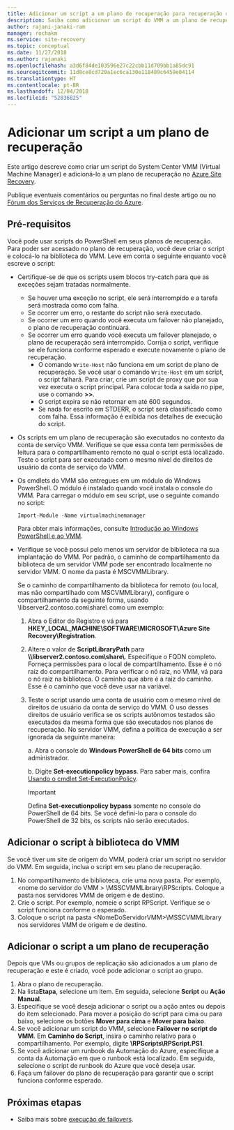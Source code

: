 ```yaml
---
title: Adicionar um script a um plano de recuperação para recuperação de desastre com o Azure Site Recovery | Microsoft Docs
description: Saiba como adicionar um script do VMM a um plano de recuperação para recuperação de desastre de VMs do Hyper-V em nuvens do VMM.
author: rajani-janaki-ram
manager: rochakm
ms.service: site-recovery
ms.topic: conceptual
ms.date: 11/27/2018
ms.author: rajanaki
ms.openlocfilehash: a3d6f84de103596e27c22cbb11d709bb1a85dc91
ms.sourcegitcommit: 11d8ce8cd720a1ec6ca130e118489c6459e04114
ms.translationtype: HT
ms.contentlocale: pt-BR
ms.lasthandoff: 12/04/2018
ms.locfileid: "52836825"
---
```

# <a name="add-a-vmm-script-to-a-recovery-plan"></a>Adicionar um script a um plano de recuperação

Este artigo descreve como criar um script do System Center VMM (Virtual Machine Manager) e adicioná-lo a um plano de recuperação no [Azure Site Recovery](site-recovery-overview.md).

Publique eventuais comentários ou perguntas no final deste artigo ou no [Fórum dos Serviços de Recuperação do Azure](https://social.msdn.microsoft.com/forums/azure/home?forum=hypervrecovmgr).

## <a name="prerequisites"></a>Pré-requisitos

Você pode usar scripts do PowerShell em seus planos de recuperação. Para poder ser acessado no plano de recuperação, você deve criar o script e colocá-lo na biblioteca do VMM. Leve em conta o seguinte enquanto você escreve o script:

* Certifique-se de que os scripts usem blocos try-catch para que as exceções sejam tratadas normalmente.
    - Se houver uma exceção no script, ele será interrompido e a tarefa será mostrada como com falha.
    - Se ocorrer um erro, o restante do script não será executado.
    - Se ocorrer um erro quando você executa um failover não planejado, o plano de recuperação continuará.
    - Se ocorrer um erro quando você executa um failover planejado, o plano de recuperação será interrompido. Corrija o script, verifique se ele funciona conforme esperado e execute novamente o plano de recuperação.
        - O comando `Write-Host` não funciona em um script de plano de recuperação. Se você usar o comando `Write-Host` em um script, o script falhará. Para criar, crie um script de proxy que por sua vez executa o script principal. Para colocar toda a saída no pipe, use o comando **\>\>**.
        - O script expira se não retornar em até 600 segundos.
        - Se nada for escrito em STDERR, o script será classificado como com falha. Essa informação é exibida nos detalhes de execução do script.

* Os scripts em um plano de recuperação são executados no contexto da conta de serviço VMM. Verifique se que essa conta tem permissões de leitura para o compartilhamento remoto no qual o script está localizado. Teste o script para ser executado com o mesmo nível de direitos de usuário da conta de serviço do VMM.
* Os cmdlets do VMM são entregues em um módulo do Windows PowerShell. O módulo é instalado quando você instala o console do VMM. Para carregar o módulo em seu script, use o seguinte comando no script: 

    `Import-Module -Name virtualmachinemanager`

    Para obter mais informações, consulte [Introdução ao Windows PowerShell e ao VMM](https://technet.microsoft.com/library/hh875013.aspx).
* Verifique se você possui pelo menos um servidor de biblioteca na sua implantação do VMM. Por padrão, o caminho de compartilhamento da biblioteca de um servidor VMM pode ser encontrado localmente no servidor VMM. O nome da pasta é MSCVMMLibrary.

  Se o caminho de compartilhamento da biblioteca for remoto (ou local, mas não compartilhado com MSCVMMLibrary), configure o compartilhamento da seguinte forma, usando \\libserver2.contoso.com\share\ como um exemplo:
  
  1. Abra o Editor do Registro e vá para **HKEY_LOCAL_MACHINE\SOFTWARE\MICROSOFT\Azure Site Recovery\Registration**.

  1. Altere o valor de **ScriptLibraryPath** para  **\\\libserver2.contoso.com\share\\**. Especifique o FQDN completo. Forneça permissões para o local de compartilhamento. Esse é o nó raiz do compartilhamento. Para verificar o nó raiz, no VMM, vá para o nó raiz na biblioteca. O caminho que abre é a raiz do caminho. Esse é o caminho que você deve usar na variável.

  1. Teste o script usando uma conta de usuário com o mesmo nível de direitos de usuário da conta de serviço do VMM. O uso desses direitos de usuário verifica se os scripts autônomos testados são executados da mesma forma que são executados nos planos de recuperação. No servidor VMM, defina a política de execução a ser ignorada da seguinte maneira:

      a. Abra o console do **Windows PowerShell de 64 bits** como um administrador.
     
     b. Digite **Set-executionpolicy bypass**. Para saber mais, confira [Usando o cmdlet Set-ExecutionPolicy](https://technet.microsoft.com/library/ee176961.aspx).

     > [!IMPORTANT]
     > Defina **Set-executionpolicy bypass** somente no console do PowerShell de 64 bits. Se você defini-lo para o console do PowerShell de 32 bits, os scripts não serão executados.

## <a name="add-the-script-to-the-vmm-library"></a>Adicionar o script à biblioteca do VMM

Se você tiver um site de origem do VMM, poderá criar um script no servidor do VMM. Em seguida, inclua o script em seu plano de recuperação.

1. No compartilhamento de biblioteca, crie uma nova pasta. Por exemplo, \<nome do servidor do VMM > \MSSCVMMLibrary\RPScripts. Coloque a pasta nos servidores VMM de origem e de destino.
1. Crie o script. Por exemplo, nomeie o script RPScript. Verifique se o script funciona conforme o esperado.
1. Coloque o script na pasta \<NomeDoServidorVMM>\MSSCVMMLibrary nos servidores VMM de origem e de destino.

## <a name="add-the-script-to-a-recovery-plan"></a>Adicionar o script a um plano de recuperação

Depois que VMs ou grupos de replicação são adicionados a um plano de recuperação e este é criado, você pode adicionar o script ao grupo.

1. Abra o plano de recuperação.
1. Na lista**Etapa**, selecione um item. Em seguida, selecione **Script** ou **Ação Manual**.
1. Especifique se você deseja adicionar o script ou a ação antes ou depois do item selecionado. Para mover a posição do script para cima ou para baixo, selecione os botões **Mover para cima** e **Mover para baixo**.
1. Se você adicionar um script do VMM, selecione **Failover no script do VMM**. Em **Caminho do Script**, insira o caminho relativo para o compartilhamento. Por exemplo, digite **\RPScripts\RPScript.PS1**.
1. Se você adicionar um runbook da Automação do Azure, especifique a conta da Automação em que o runbook está localizado. Em seguida, selecione o script de runbook do Azure que você deseja usar.
1. Faça um failover do plano de recuperação para garantir que o script funciona conforme esperado.


## <a name="next-steps"></a>Próximas etapas
* Saiba mais sobre [execução de failovers](site-recovery-failover.md).

